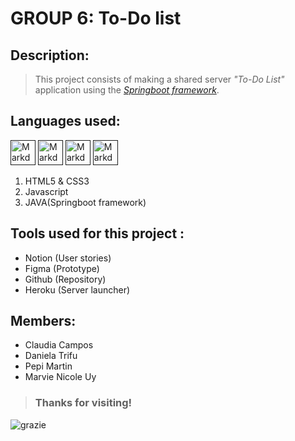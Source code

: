 # GROUP 6: To-Do list 

## Description: 
> This project consists of making a shared server *"To-Do List"* application using the <a href="https://www.jrebel.com/blog/what-is-spring-boot#:~:text=Spring%20Boot%20is%20an%20open,prebuilt%20code%20within%20its%20codebase.">*Springboot framework*</a>.

## Languages used: 
<a href="">
<img src="https://i.imgur.com/hddXeP5.png"
alt="Markdown Instagram icon" height="40" width="40"/></a> 
<a href="">
<img src="https://i.imgur.com/Dww62zz.png"
alt="Markdown Instagram icon" height="40" width="40"/></a>
<a href="">
<img src="https://i.imgur.com/obt5lYO.png"
alt="Markdown Instagram icon" height="40" width="40"/></a>
<a href="">
<img src="https://i.imgur.com/keBRMoh.png"
alt="Markdown Instagram icon" height="40" width="40"/></a>

1. HTML5 & CSS3
2. Javascript
3. JAVA(Springboot framework)
## Tools used for this project :
- Notion (User stories)
- Figma (Prototype)
- Github (Repository)
- Heroku (Server launcher)

## Members:
- Claudia Campos
- Daniela Trifu
- Pepi Martin
- Marvie Nicole Uy

> ### Thanks for visiting!
![grazie](https://i.imgur.com/oqqgpMS.gif)
